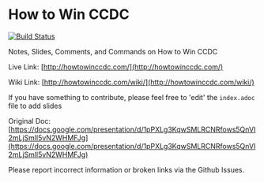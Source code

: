# How to Win CCDC

[![Build Status](https://travis-ci.org/mubix/howtowinccdc.svg?branch=master)](https://travis-ci.org/mubix/howtowinccdc)

Notes, Slides, Comments, and Commands on How to Win CCDC

Live Link: [http://howtowinccdc.com/](http://howtowinccdc.com/)

Wiki Link: [http://howtowinccdc.com/wiki/](http://howtowinccdc.com/wiki/)

If you have something to contribute, please feel free to 'edit' the `index.adoc` file to add slides

Original Doc: [https://docs.google.com/presentation/d/1pPXLg3KqwSMLRCNRfows5QnVI2mLjSmll5vN2WHMFJg](https://docs.google.com/presentation/d/1pPXLg3KqwSMLRCNRfows5QnVI2mLjSmll5vN2WHMFJg)

Please report incorrect information or broken links via the Github Issues.

